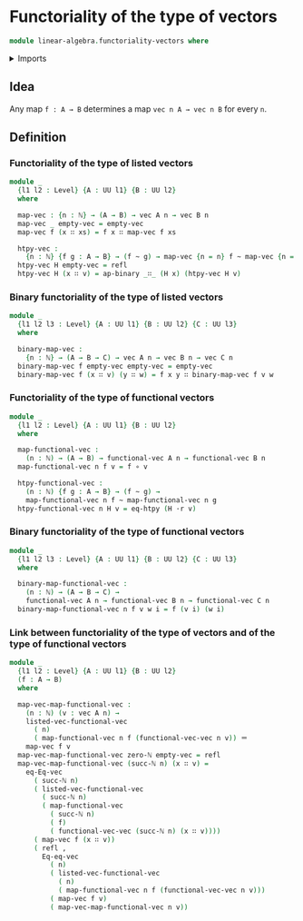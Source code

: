 # Functoriality of the type of vectors

```agda
module linear-algebra.functoriality-vectors where
```

<details><summary>Imports</summary>

```agda
open import elementary-number-theory.natural-numbers

open import foundation.action-on-identifications-binary-functions
open import foundation.dependent-pair-types
open import foundation.function-extensionality
open import foundation.function-types
open import foundation.homotopies
open import foundation.identity-types
open import foundation.universe-levels
open import foundation.whiskering-homotopies

open import linear-algebra.vectors
```

</details>

## Idea

Any map `f : A → B` determines a map `vec n A → vec n B` for every `n`.

## Definition

### Functoriality of the type of listed vectors

```agda
module _
  {l1 l2 : Level} {A : UU l1} {B : UU l2}
  where

  map-vec : {n : ℕ} → (A → B) → vec A n → vec B n
  map-vec _ empty-vec = empty-vec
  map-vec f (x ∷ xs) = f x ∷ map-vec f xs

  htpy-vec :
    {n : ℕ} {f g : A → B} → (f ~ g) → map-vec {n = n} f ~ map-vec {n = n} g
  htpy-vec H empty-vec = refl
  htpy-vec H (x ∷ v) = ap-binary _∷_ (H x) (htpy-vec H v)
```

### Binary functoriality of the type of listed vectors

```agda
module _
  {l1 l2 l3 : Level} {A : UU l1} {B : UU l2} {C : UU l3}
  where

  binary-map-vec :
    {n : ℕ} → (A → B → C) → vec A n → vec B n → vec C n
  binary-map-vec f empty-vec empty-vec = empty-vec
  binary-map-vec f (x ∷ v) (y ∷ w) = f x y ∷ binary-map-vec f v w
```

### Functoriality of the type of functional vectors

```agda
module _
  {l1 l2 : Level} {A : UU l1} {B : UU l2}
  where

  map-functional-vec :
    (n : ℕ) → (A → B) → functional-vec A n → functional-vec B n
  map-functional-vec n f v = f ∘ v

  htpy-functional-vec :
    (n : ℕ) {f g : A → B} → (f ~ g) →
    map-functional-vec n f ~ map-functional-vec n g
  htpy-functional-vec n H v = eq-htpy (H ·r v)
```

### Binary functoriality of the type of functional vectors

```agda
module _
  {l1 l2 l3 : Level} {A : UU l1} {B : UU l2} {C : UU l3}
  where

  binary-map-functional-vec :
    (n : ℕ) → (A → B → C) →
    functional-vec A n → functional-vec B n → functional-vec C n
  binary-map-functional-vec n f v w i = f (v i) (w i)
```

### Link between functoriality of the type of vectors and of the type of functional vectors

```agda
module _
  {l1 l2 : Level} {A : UU l1} {B : UU l2}
  (f : A → B)
  where

  map-vec-map-functional-vec :
    (n : ℕ) (v : vec A n) →
    listed-vec-functional-vec
      ( n)
      ( map-functional-vec n f (functional-vec-vec n v)) ＝
    map-vec f v
  map-vec-map-functional-vec zero-ℕ empty-vec = refl
  map-vec-map-functional-vec (succ-ℕ n) (x ∷ v) =
    eq-Eq-vec
      ( succ-ℕ n)
      ( listed-vec-functional-vec
        ( succ-ℕ n)
        ( map-functional-vec
          ( succ-ℕ n)
          ( f)
          ( functional-vec-vec (succ-ℕ n) (x ∷ v))))
      ( map-vec f (x ∷ v))
      ( refl ,
        Eq-eq-vec
          ( n)
          ( listed-vec-functional-vec
            ( n)
            ( map-functional-vec n f (functional-vec-vec n v)))
          ( map-vec f v)
          ( map-vec-map-functional-vec n v))
```
